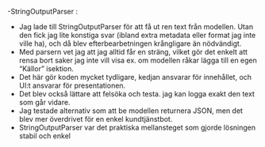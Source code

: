 -StringOutputParser :

- Jag lade till StringOutputParser för att få ut ren text från modellen. Utan den fick jag lite konstiga svar (ibland extra metadata eller format jag inte ville ha), och då blev efterbearbetningen krångligare än nödvändigt. 
- Med parsern vet jag att jag alltid får en sträng, vilket gör det enkelt att rensa bort saker jag inte vill visa ex. om modellen råkar lägga till en egen “Källor” isektion.
- Det här gör koden mycket tydligare, kedjan ansvarar för innehållet, och UI:t ansvarar för presentationen. 
- Det blev också lättare att felsöka och testa. jag kan logga exakt den text som går vidare. 
- Jag testade alternativ som att be modellen returnera JSON, men det blev mer överdrivet för en enkel kundtjänstbot. 
- StringOutputParser var det praktiska mellansteget som gjorde lösningen stabil och enkel 
